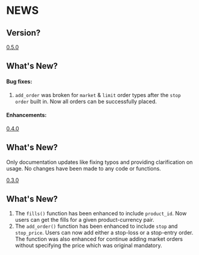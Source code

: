 # NEWS

## Version?

[0.5.0](https://github.com/DheerajAgarwal/rgdax/tree/dev)  

## What's New?

#### Bug fixes:

1. `add_order` was broken for `market` & `limit` order types after the `stop order` built in. Now all orders can be successfully placed.

#### Enhancements:

[0.4.0](https://github.com/DheerajAgarwal/rgdax/tree/master)

## What's New?

Only documentation updates like fixing typos and providing clarification on usage. No changes have been made to any code or functions.

[0.3.0](https://github.com/DheerajAgarwal/rgdax/tree/rgdax_0.3)

## What's New?

1. The `fills()` function has been enhanced to include `product_id`. Now users can get the fills for a given product-currency pair.
2. The `add_order()` function has been enhanced to include `stop` and `stop_price`. Users can now add either a stop-loss or a stop-entry order. The function was also enhanced for continue adding market orders without specifying the price which was original mandatory.

